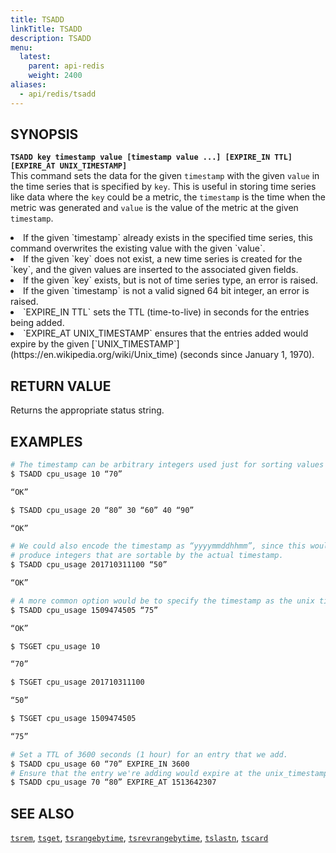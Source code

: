 ```yaml
---
title: TSADD
linkTitle: TSADD
description: TSADD
menu:
  latest:
    parent: api-redis
    weight: 2400
aliases:
  - api/redis/tsadd
---
```


## SYNOPSIS
<b>`TSADD key timestamp value [timestamp value ...] [EXPIRE_IN TTL] [EXPIRE_AT UNIX_TIMESTAMP]`</b><br>
This command sets the data for the given `timestamp` with the given `value` in the time series that
is specified by `key`. This is useful in storing time series like data where the `key` could be a
metric, the `timestamp` is the time when the metric was generated and `value` is the value of the
metric at the given `timestamp`.
<li>If the given `timestamp` already exists in the specified time series, this command overwrites the existing value with the given `value`.</li>
<li>If the given `key` does not exist, a new time series is created for the `key`, and the given values are inserted to the associated given fields.</li>
<li>If the given `key` exists, but is not of time series type, an error is raised.</li>
<li>If the given `timestamp` is not a valid signed 64 bit integer, an error is raised.</li>
<li>`EXPIRE_IN TTL` sets the TTL (time-to-live) in seconds for the entries being added.</li>
<li>`EXPIRE_AT UNIX_TIMESTAMP` ensures that the entries added would expire by the given [`UNIX_TIMESTAMP`](https://en.wikipedia.org/wiki/Unix_time) (seconds since January 1, 1970).</li>

## RETURN VALUE
Returns the appropriate status string.

## EXAMPLES
```{.sh .copy .separator-dollar}
# The timestamp can be arbitrary integers used just for sorting values in a certain order.
$ TSADD cpu_usage 10 “70”
```
```sh
“OK”
```
```{.sh .copy .separator-dollar}
$ TSADD cpu_usage 20 “80” 30 “60” 40 “90”
```
```sh
“OK”
```
```{.sh .copy .separator-dollar}
# We could also encode the timestamp as “yyyymmddhhmm”, since this would still
# produce integers that are sortable by the actual timestamp.
$ TSADD cpu_usage 201710311100 “50”
```
```sh
“OK”
```
```{.sh .copy .separator-dollar}
# A more common option would be to specify the timestamp as the unix timestamp
$ TSADD cpu_usage 1509474505 “75”
```
```sh
“OK”
```
```{.sh .copy .separator-dollar}
$ TSGET cpu_usage 10
```
```sh
“70”
```
```{.sh .copy .separator-dollar}
$ TSGET cpu_usage 201710311100
```
```sh
“50”
```
```{.sh .copy .separator-dollar}
$ TSGET cpu_usage 1509474505
```
```sh
“75”
```
```{.sh .copy .separator-dollar}
# Set a TTL of 3600 seconds (1 hour) for an entry that we add.
$ TSADD cpu_usage 60 “70” EXPIRE_IN 3600
# Ensure that the entry we're adding would expire at the unix_timestamp 1513642307.
$ TSADD cpu_usage 70 “80” EXPIRE_AT 1513642307
```

## SEE ALSO
[`tsrem`](../tsrem/), [`tsget`](../tsget/), [`tsrangebytime`](../tsrangebytime/),
[`tsrevrangebytime`](../tsrevrangebytime/), [`tslastn`](../tslastn/), [`tscard`](../tscard/)
